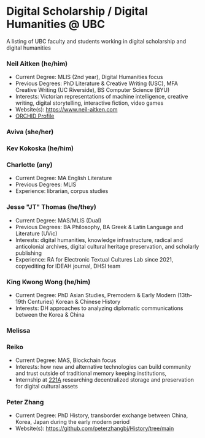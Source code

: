 # Digital Scholarship / Digital Humanities @ UBC
A listing of UBC faculty and students working in digital scholarship and digital humanities

### Neil Aitken (he/him)
- Current Degree: MLIS (2nd year), Digital Humanities focus
- Previous Degrees: PhD Literature & Creative Writing (USC), MFA Creative Writing (UC Riverside), BS Computer Science (BYU)
- Interests: Victorian representations of machine intelligence, creative writing, digital storytelling, interactive fiction, video games
- Website(s): https://www.neil-aitken.com
- [ORCHID Profile](https://orcid.org/0009-0004-7484-4561)

### Aviva (she/her)

### Kev Kokoska (he/him)

### Charlotte (any)
- Current Degree: MA English Literature
- Previous Degrees: MLIS
- Experience: librarian, corpus studies

### Jesse "JT" Thomas (he/they)
- Current Degree: MAS/MLIS (Dual)
- Previous Degrees: BA Philosophy, BA Greek & Latin Language and Literature (UVic)
- Interests:  digital humanities, knowledge infrastructure, radical and anticolonial archives, digital cultural heritage preservation, and scholarly publishing
- Experience: RA for Electronic Textual Cultures Lab since 2021, copyediting for IDEAH journal, DHSI team

### King Kwong Wong (he/him)
- Current Degree: PhD Asian Studies, Premodern & Early Modern (13th-19th Centuries) Korean & Chinese History
- Interests: DH approaches to analyzing diplomatic communications between the Korea & China

### Melissa 

### Reiko
- Current Degree: MAS, Blockchain focus
- Interests: how new and alternative technologies can build community and trust outside of traditional memory keeping institutions, 
- Internship at [221A](https://221a.ca) researching decentralized storage and preservation for digital cultural assets

### Peter Zhang
- Current Degree: PhD History, transborder exchange between China, Korea, Japan during the early modern period
- Website(s): https://github.com/peterzhangbj/History/tree/main
